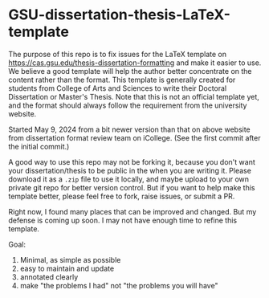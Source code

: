 # GSU-dissertation-thesis-LaTeX-template
The purpose of this repo is to fix issues for the LaTeX template on https://cas.gsu.edu/thesis-dissertation-formatting and make it easier to use. We believe a good template will help the author better concentrate on the content rather than the format. This template is generally created for students from College of Arts and Sciences to write their Doctoral Dissertation or Master's Thesis. Note that this is not an official template yet, and the format should always follow the requirement from the university website.

Started May 9, 2024 from a bit newer version than that on above website from dissertation format review team on iCollege. (See the first commit after the initial commit.)

A good way to use this repo may not be forking it, because you don't want your dissertation/thesis to be public in the when you are writing it. Please download it as a `.zip` file to use it locally, and maybe upload to your own private git repo for better version control. But if you want to help make this template better, please feel free to fork, raise issues, or submit a PR.

Right now, I found many places that can be improved and changed. But my defense is coming up soon. I may not have enough time to refine this template.

Goal:
1. Minimal, as simple as possible
2. easy to maintain and update
3. annotated clearly
4. make "the problems I had" not "the problems you will have"

